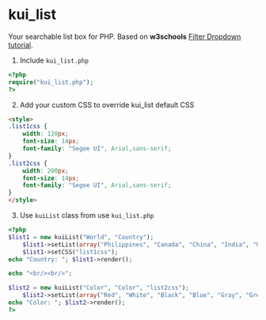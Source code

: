 # kui_list
Your searchable list box for PHP.  Based on **w3schools** [Filter Dropdown tutorial](https://www.w3schools.com/howto/howto_js_filter_dropdown.asp).

1. Include <code>kui_list.php</code>
```php
<?php
require("kui_list.php");
?>
```
2. Add your custom CSS to override kui_list default CSS
```html
<style>
.list1css {
	width: 120px;
	font-size: 14px;
	font-family: "Segoe UI", Arial,sans-serif;
}
.list2css {
	width: 200px;
	font-size: 14px;
	font-family: "Segoe UI", Arial,sans-serif;
}
</style>
```
3. Use <code>kuiList</code> class from use <code>kui_list.php</code>
```php
<?php
$list1 = new kuiList("World", "Country");
	$list1->setList(array("Philippines", "Canada", "China", "India", "United States", "France", "Spain", "United Kingdom"));
	$list1->setCSS("list1css");
echo "Country: "; $list1->render();

echo "<br/><br/>";

$list2 = new kuiList("Color", "Color", "list2css");
	$list2->setList(array("Red", "White", "Black", "Blue", "Gray", "Green", "Orange", "Purple", "Yellow"));
echo "Color: "; $list2->render();
?>
```
